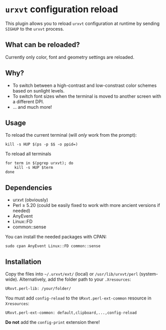 # `urxvt` configuration reload

This plugin allows you to reload `urxvt` configuration at runtime
by sending `SIGHUP` to the `urxvt` process.

## What can be reloaded?

Currently only color, font and geometry settings are reloaded.

## Why?

  * To switch between a high-contrast and low-constrast color
    schemes based on sunlight levels.
  * To switch font sizes when the terminal is moved to
    another screen with a different DPI.
  * ... and much more!

## Usage

To reload the current terminal (will *only* work from the prompt):

    kill -s HUP $(ps -p $$ -o ppid=)

To reload all terminals

    for term in $(pgrep urxvt); do
        kill -s HUP $term
    done


## Dependencies

  * urxvt (obviously)
  * Perl ≥ 5.20 (could be easily fixed to work with more ancient
    versions if needed)
  * AnyEvent
  * Linux::FD
  * common::sense

You can install the needed packages with CPAN:

    sudo cpan AnyEvent Linux::FD common::sense

## Installation

Copy the files into `~/.urxvt/ext/` (local) or `/usr/lib/urxvt/perl`
(system-wide). Alternatively, add the folder path to your `.Xresources`:

    URxvt.perl-lib: /your/folder/

You must add `config-reload` to the `URxvt.perl-ext-common` resource in
`Xresources`:

    URxvt.perl-ext-common: default,clipboard,...,config-reload

**Do not** add the `config-print` extension there!
